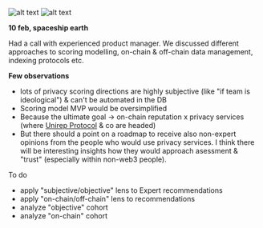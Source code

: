 ![alt text](https://github.com/Msiusko/web3privacy/blob/main/Web3privacynowplatform/Staticobjects/Screenshot%202023-02-10%20at%2015.46.03.png?raw=true)
![alt text](https://github.com/Msiusko/web3privacy/blob/main/Web3privacynowplatform/Staticobjects/Screenshot%202023-02-10%20at%2015.43.36.png?raw=true)

**10 feb, spaceship earth**

Had a call with experienced product manager. We discussed different approaches to scoring modelling, on-chain & off-chain data management, indexing protocols etc.

**Few observations**
- lots of privacy scoring directions are highly subjective (like "if team is ideological") & can't be automated in the DB
- Scoring model MVP would be oversimplified
- Because the ultimate goal -> on-chain reputation x privacy services (where [Unirep Protocol](https://about.unirep.social) & co are headed)
- But there should a point on a roadmap to receive also non-expert opinions from the people who would use privacy services. I think there will be interesting insights how they would approach asessment & "trust" (especially within non-web3 people).

To do
- apply "subjective/objective" lens to Expert recommendations
- apply "on-chain/off-chain" lens to recommendations
- analyze "objective" cohort
- analyze "on-chain" cohort
